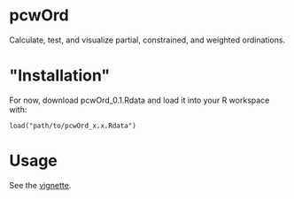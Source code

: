 # pcwOrd
Calculate, test, and visualize partial, constrained, and weighted ordinations.

# "Installation"
For now, download pcwOrd_0.1.Rdata and load it into your R workspace with:

`load("path/to/pcwOrd_x.x.Rdata")`

# Usage
See the [vignette](https://github.com/pme1123/pcwOrd/blob/master/pcwOrd-Vignette.pdf). 

